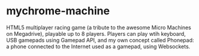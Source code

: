 mychrome-machine
================

HTML5 multiplayer racing game (a tribute to the awesome Micro Machines on Megadrive), playable up to 8 players.
Players can play wtih keyboard, USB gamepads using Gamepad API, and my own concept called Phonepad: a phone connected to the Internet used as a gamepad, using Websockets.
